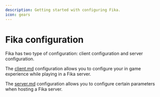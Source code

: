 ```yaml
---
description: Getting started with configuring Fika.
icon: gears
---
```


# Fika configuration

Fika has two type of configuration: client configuration and server configuration.

The [client.md](client.md "mention") configuration allows you to configure your in game experience while playing in a Fika server.

The [server.md](server.md "mention") configuration allows you to configure certain parameters when hosting a Fika server.
